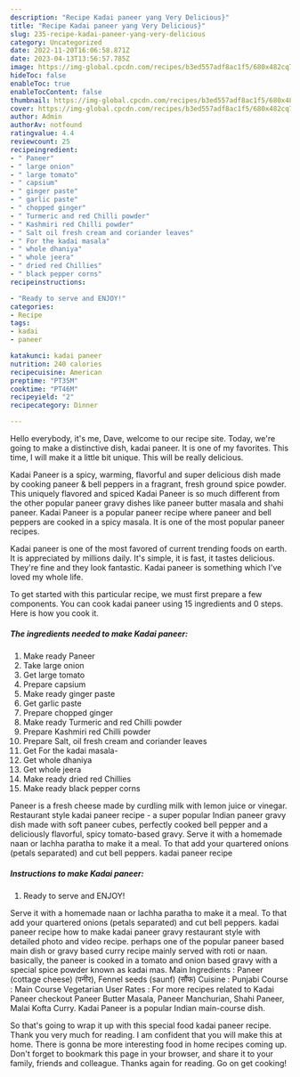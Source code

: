 ```yaml
---
description: "Recipe Kadai paneer yang Very Delicious}"
title: "Recipe Kadai paneer yang Very Delicious}"
slug: 235-recipe-kadai-paneer-yang-very-delicious
category: Uncategorized
date: 2022-11-20T16:06:58.871Z
date: 2023-04-13T13:56:57.785Z
image: https://img-global.cpcdn.com/recipes/b3ed557adf8ac1f5/680x482cq70/kadai-paneer-recipe-main-photo.jpg
hideToc: false
enableToc: true
enableTocContent: false
thumbnail: https://img-global.cpcdn.com/recipes/b3ed557adf8ac1f5/680x482cq70/kadai-paneer-recipe-main-photo.jpg
cover: https://img-global.cpcdn.com/recipes/b3ed557adf8ac1f5/680x482cq70/kadai-paneer-recipe-main-photo.jpg
author: Admin
authorAv: notfound
ratingvalue: 4.4
reviewcount: 25
recipeingredient:
- " Paneer"
- " large onion"
- " large tomato"
- " capsium"
- " ginger paste"
- " garlic paste"
- " chopped ginger"
- " Turmeric and red Chilli powder"
- " Kashmiri red Chilli powder"
- " Salt oil fresh cream and coriander leaves"
- " For the kadai masala"
- " whole dhaniya"
- " whole jeera"
- " dried red Chillies"
- " black pepper corns"
recipeinstructions:

- "Ready to serve and ENJOY!"
categories:
- Recipe
tags:
- kadai
- paneer

katakunci: kadai paneer 
nutrition: 240 calories
recipecuisine: American
preptime: "PT35M"
cooktime: "PT46M"
recipeyield: "2"
recipecategory: Dinner

---
```



Hello everybody, it's me, Dave, welcome to our recipe site. Today, we're going to make a distinctive dish, kadai paneer. It is one of my favorites. This time, I will make it a little bit unique. This will be really delicious.

Kadai Paneer is a spicy, warming, flavorful and super delicious dish made by cooking paneer &amp; bell peppers in a fragrant, fresh ground spice powder. This uniquely flavored and spiced Kadai Paneer is so much different from the other popular paneer gravy dishes like paneer butter masala and shahi paneer. Kadai Paneer is a popular paneer recipe where paneer and bell peppers are cooked in a spicy masala. It is one of the most popular paneer recipes.

Kadai paneer is one of the most favored of current trending foods on earth. It is appreciated by millions daily. It's simple, it is fast, it tastes delicious. They're fine and they look fantastic. Kadai paneer is something which I've loved my whole life.


To get started with this particular recipe, we must first prepare a few components. You can cook kadai paneer using 15 ingredients and 0 steps. Here is how you cook it.

<!--inarticleads1-->

##### The ingredients needed to make Kadai paneer:

1. Make ready  Paneer
1. Take  large onion
1. Get  large tomato
1. Prepare  capsium
1. Make ready  ginger paste
1. Get  garlic paste
1. Prepare  chopped ginger
1. Make ready  Turmeric and red Chilli powder
1. Prepare  Kashmiri red Chilli powder
1. Prepare  Salt, oil fresh cream and coriander leaves
1. Get  For the kadai masala-
1. Get  whole dhaniya
1. Get  whole jeera
1. Make ready  dried red Chillies
1. Make ready  black pepper corns


Paneer is a fresh cheese made by curdling milk with lemon juice or vinegar. Restaurant style kadai paneer recipe - a super popular Indian paneer gravy dish made with soft paneer cubes, perfectly cooked bell pepper and a deliciously flavorful, spicy tomato-based gravy. Serve it with a homemade naan or lachha paratha to make it a meal. To that add your quartered onions (petals separated) and cut bell peppers. kadai paneer recipe 

<!--inarticleads2-->

##### Instructions to make Kadai paneer:


1. Ready to serve and ENJOY!

Serve it with a homemade naan or lachha paratha to make it a meal. To that add your quartered onions (petals separated) and cut bell peppers. kadai paneer recipe how to make kadai paneer gravy restaurant style with detailed photo and video recipe. perhaps one of the popular paneer based main dish or gravy based curry recipe mainly served with roti or naan. basically, the paneer is cooked in a tomato and onion based gravy with a special spice powder known as kadai mas. Main Ingredients : Paneer (cottage cheese) (पनीर), Fennel seeds (saunf) (सौंफ) Cuisine : Punjabi Course : Main Course Vegetarian User Rates : For more recipes related to Kadai Paneer checkout Paneer Butter Masala, Paneer Manchurian, Shahi Paneer, Malai Kofta Curry. Kadai Paneer is a popular Indian main-course dish. 

So that's going to wrap it up with this special food kadai paneer recipe. Thank you very much for reading. I am confident that you will make this at home. There is gonna be more interesting food in home recipes coming up. Don't forget to bookmark this page in your browser, and share it to your family, friends and colleague. Thanks again for reading. Go on get cooking!
